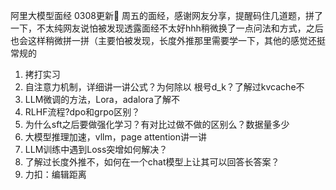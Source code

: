 阿里大模型面经 0308更新📒
周五的面经，感谢网友分享，提醒码住几道题，拼了一下，不太纯网友说怕被发现透露面经不太好hhh稍微换了一点问法和方式，之后也会这样稍微拼一拼（主要怕被发现，长度外推那里需要学一下，其他的感觉还挺常规的
1. 拷打实习
2. 自注意力机制，详细讲一讲公式？为何除以 根号d_k？了解过kvcache不
3. LLM微调的方法，Lora，adalora了解不
4. RLHF流程?dpo和grpo区别？
5. 为什么sft之后要做强化学习？有对比过做不做的区别么？数据量多少
6. 大模型推理加速，vllm，page attention讲一讲
7. LLM训练中遇到Loss突增如何解决？
8. 了解过长度外推不，如何在一个chat模型上让其可以回答长答案？
9. 力扣：编辑距离
